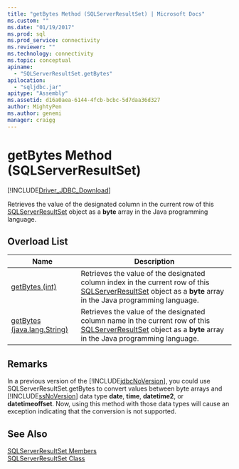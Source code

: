 ```yaml
---
title: "getBytes Method (SQLServerResultSet) | Microsoft Docs"
ms.custom: ""
ms.date: "01/19/2017"
ms.prod: sql
ms.prod_service: connectivity
ms.reviewer: ""
ms.technology: connectivity
ms.topic: conceptual
apiname: 
  - "SQLServerResultSet.getBytes"
apilocation: 
  - "sqljdbc.jar"
apitype: "Assembly"
ms.assetid: d16a0aea-6144-4fcb-bcbc-5d7daa36d327
author: MightyPen
ms.author: genemi
manager: craigg
---
```

# getBytes Method (SQLServerResultSet)
[!INCLUDE[Driver_JDBC_Download](../../../includes/driver_jdbc_download.md)]

  Retrieves the value of the designated column in the current row of this [SQLServerResultSet](../../../connect/jdbc/reference/sqlserverresultset-class.md) object as a **byte** array in the Java programming language.  
  
## Overload List  
  
|Name|Description|  
|----------|-----------------|  
|[getBytes (int)](../../../connect/jdbc/reference/getbytes-method-int-sqlserverresultset.md)|Retrieves the value of the designated column index in the current row of this [SQLServerResultSet](../../../connect/jdbc/reference/sqlserverresultset-class.md) object as a **byte** array in the Java programming language.|  
|[getBytes (java.lang.String)](../../../connect/jdbc/reference/getbytes-method-java-lang-string-sqlserverresultset.md)|Retrieves the value of the designated column name in the current row of this [SQLServerResultSet](../../../connect/jdbc/reference/sqlserverresultset-class.md) object as a **byte** array in the Java programming language.|  
  
## Remarks  
 In a previous version of the [!INCLUDE[jdbcNoVersion](../../../includes/jdbcnoversion_md.md)], you could use SQLServerResultSet.getBytes to convert values between byte arrays and [!INCLUDE[ssNoVersion](../../../includes/ssnoversion-md.md)] data type **date**, **time**, **datetime2**, or **datetimeoffset**. Now, using this method with those data types will cause an exception indicating that the conversion is not supported.  
  
## See Also  
 [SQLServerResultSet Members](../../../connect/jdbc/reference/sqlserverresultset-members.md)   
 [SQLServerResultSet Class](../../../connect/jdbc/reference/sqlserverresultset-class.md)  
  
  
